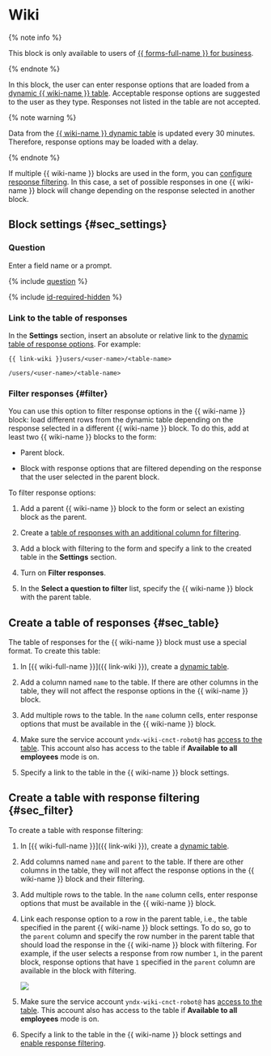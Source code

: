 # Wiki


{% note info %}

This block is only available to users of [{{ forms-full-name }} for business](../forms-for-org.md).

{% endnote %}


In this block, the user can enter response options that are loaded from a [dynamic {{ wiki-name }} table](../../wiki/create-grid.md). Acceptable response options are suggested to the user as they type. Responses not listed in the table are not accepted.

{% note warning %}

 Data from the [{{ wiki-name }} dynamic table](../../wiki/create-grid.md) is updated every 30 minutes. Therefore, response options may be loaded with a delay.

{% endnote %}

If multiple {{ wiki-name }} blocks are used in the form, you can [configure response filtering](#filter). In this case, a set of possible responses in one {{ wiki-name }} block will change depending on the response selected in another block.

## Block settings {#sec_settings}

### Question

Enter a field name or a prompt.

{% include [question](../../_includes/forms/question.md) %}

{% include [id-required-hidden](../../_includes/forms/id-required-hidden.md) %}


### Link to the table of responses

In the **Settings** section, insert an absolute or relative link to the [dynamic table of response options](#sec_table). For example:


`{{ link-wiki }}users/<user-name>/<table-name>`


`/users/<user-name>/<table-name>`

### Filter responses {#filter}

You can use this option to filter response options in the {{ wiki-name }} block: load different rows from the dynamic table depending on the response selected in a different {{ wiki-name }} block. To do this, add at least two {{ wiki-name }} blocks to the form:
* Parent block.

* Block with response options that are filtered depending on the response that the user selected in the parent block.

To filter response options:
1. Add a parent {{ wiki-name }} block to the form or select an existing block as the parent.

1. Create a [table of responses with an additional column for filtering](#sec_filter).

1. Add a block with filtering to the form and specify a link to the created table in the **Settings** section.

1. Turn on **Filter responses**.

1. In the **Select a question to filter** list, specify the {{ wiki-name }} block with the parent table.


## Create a table of responses {#sec_table}

The table of responses for the {{ wiki-name }} block must use a special format. To create this table:

1. In [{{ wiki-full-name }}]({{ link-wiki }}), create a [dynamic table](../../wiki/create-grid.md).

1. Add a column named `name` to the table.
   If there are other columns in the table, they will not affect the response options in the {{ wiki-name }} block.

1. Add multiple rows to the table. In the `name` column cells, enter response options that must be available in the {{ wiki-name }} block.


1. Make sure the service account `yndx-wiki-cnct-robot@` has [access to the table](../../wiki/page-management/access-setup.md). This account also has access to the table if **Available to all employees** mode is on.


1. Specify a link to the table in the {{ wiki-name }} block settings.

## Create a table with response filtering {#sec_filter}

To create a table with response filtering:

1. In [{{ wiki-full-name }}]({{ link-wiki }}), create a [dynamic table](../../wiki/create-grid.md).

1. Add columns named `name` and `parent` to the table.
   If there are other columns in the table, they will not affect the response options in the {{ wiki-name }} block and their filtering.

1. Add multiple rows to the table. In the `name` column cells, enter response options that must be available in the {{ wiki-name }} block.

1. Link each response option to a row in the parent table, i.e., the table specified in the parent {{ wiki-name }} block settings. To do so, go to the `parent` column and specify the row number in the parent table that should load the response in the {{ wiki-name }} block with filtering.
   For example, if the user selects a response from row number `1`, in the parent block, response options that have `1` specified in the `parent` column are available in the block with filtering.

   ![](../../_assets/forms/table_filter_parent.png)


1. Make sure the service account `yndx-wiki-cnct-robot@` has [access to the table](../../wiki/page-management/access-setup.md). This account also has access to the table if **Available to all employees** mode is on.


1. Specify a link to the table in the {{ wiki-name }} block settings and [enable response filtering](#dlentry_filter).